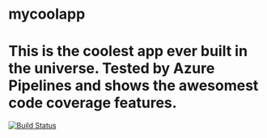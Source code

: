 # mycoolapp

# This is the coolest app ever built in the universe. Tested by Azure Pipelines and shows the awesomest code coverage features.

[![Build Status](https://dev.azure.com/mseng/AzureDevOps/_apis/build/status/CorePipelines/VSO.CI?branchName=master)](https://dev.azure.com/mseng/AzureDevOps/_build/latest?definitionId=827&branchName=master)
